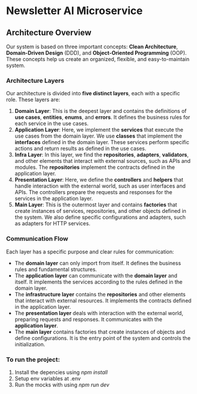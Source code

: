 # Newsletter AI Microservice

## **Architecture Overview**

Our system is based on three important concepts: **Clean Architecture**, **Domain-Driven Design** (DDD), and **Object-Oriented Programming** (OOP). These concepts help us create an organized, flexible, and easy-to-maintain system.

### **Architecture Layers**

Our architecture is divided into **five distinct layers**, each with a specific role. These layers are:

1. **Domain Layer**: This is the deepest layer and contains the definitions of **use cases**, **entities**, **enums**, and **errors**. It defines the business rules for each service in the use cases.
2. **Application Layer**: Here, we implement the **services** that execute the use cases from the domain layer. We use **classes** that implement the **interfaces** defined in the domain layer. These services perform specific actions and return results as defined in the use cases.
3. **Infra Layer**: In this layer, we find the **repositories**, **adapters**, **validators**, and other elements that interact with external sources, such as APIs and modules. The **repositories** implement the contracts defined in the application layer.
4. **Presentation Layer**: Here, we define the **controllers** and **helpers** that handle interaction with the external world, such as user interfaces and APIs. The controllers prepare the requests and responses for the services in the application layer.
5. **Main Layer**: This is the outermost layer and contains **factories** that create instances of services, repositories, and other objects defined in the system. We also define specific configurations and adapters, such as adapters for HTTP services.

### **Communication Flow**

Each layer has a specific purpose and clear rules for communication:

- The **domain layer** can only import from itself. It defines the business rules and fundamental structures.
- The **application layer** can communicate with the **domain layer** and itself. It implements the services according to the rules defined in the domain layer.
- The **infrastructure layer** contains the **repositories** and other elements that interact with external resources. It implements the contracts defined in the application layer.
- The **presentation layer** deals with interaction with the external world, preparing requests and responses. It communicates with the **application layer**.
- The **main layer** contains factories that create instances of objects and define configurations. It is the entry point of the system and controls the initialization.

### **To run the project:**

1. Install the depencies using *npm install*
2. Setup env variables at .env
3. Run the mocks with using *npm run dev*
